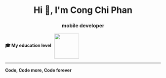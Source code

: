 <h1 align="center">Hi 👋, I'm Cong Chi Phan</h1>
<h3 align="center"> mobile developer</h3>


<div style="display: flex; align-items: center;">
  <p><strong>🎓 My education level</strong></p>
  <img src="https://media0.giphy.com/media/v1.Y2lkPTc5MGI3NjExd3N0MGtyaGhoY3N6dnM0bzlhb3N6OG85ZWQxdTZxcm55czU1NDF0aiZlcD12MV9pbnRlcm5hbF9naWZfYnlfaWQmY3Q9Zw/fhAwk4DnqNgw8/giphy.gif" width="80" style="margin-left: 10px;">
</div>

---

**Code, Code more, Code forever**

